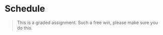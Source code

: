 # Schedule
<!-- 
## March 10
Submit a project 3 idea as an issue [here](https://github.com/ga-wdi-exercises/project3/issues) by March 10 at 9:00AM. -->

> This is a graded assignment. Such a free win, please make sure you do this.
<!--
## 2 Dec
| Time          | Event                                   |
|---------------|-----------------------------------------|
| 9:00 - 10:00  | Project 3 Kickoff / Pick Project Prompt |
| 10:00 - 12:00 | 30 Minute Scrum /w Instructor           |
| 4:30 - 5:00   | Retro /w instructor
| 5:30          | Happy Hour                              |

## 5-7 Dec
| Time         | Event                       |
|--------------|-----------------------------|
| 9:00 - 10:00 | Daily Standup /w instructor |
| 4:00 - 5:00  | Daily Retro /w instructor   |

> We schedule these blocks of times to meet with instructor not for code based questions. They are to track progress and establish timelines/goals. They will be anywhere from 10 - 20 minutes. Please be flexible in the allotted hour.

## 8 Dec
| Time         | Event                               |
|--------------|-------------------------------------|
| 12:30 - 1:30 | Lunch!                              |
| 2:30 - 3:00  | Groups 4 && 5 |
| 3:10 - 3:40  | Groups 3 && 1 |
| 3:50 - 4:05  | Group 2|
| 4:05 - 4:30  | Squad Scrum |

> Presentation schedule was done in this way: [1, 2, 3, 4, 5].shuffle


## Mini Lessons
| Date/Time     | Event                                 |
|---------------|---------------------------------------|
| 5 Dec / 2:00  | Custom Directives                     |
| 6 Dec / 10:00 | Google maps with angular              |
| 7 Dec / 10:00 | jQuery plugins, how to write your own | -->
